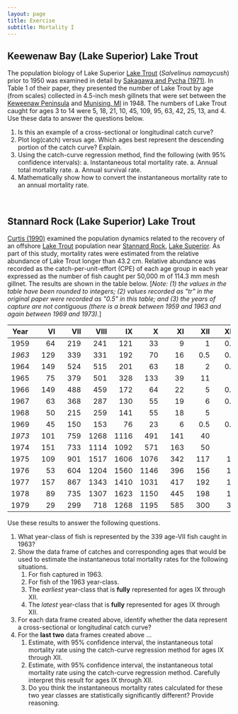 ```yaml
---
layout: page
title: Exercise
subtitle: Mortality I
---
```


## Keewenaw Bay (Lake Superior) Lake Trout
The population biology of Lake Superior [Lake Trout](https://en.wikipedia.org/wiki/Lake_trout) (*Salvelinus namaycush*) prior to 1950 was examined in detail by [Sakagawa and Pycha (1971)](http://www.nrcresearchpress.com/doi/abs/10.1139/f71-011?journalCode=jfrbc). In Table 1 of their paper, they presented the number of Lake Trout by age (from scales) collected in 4.5-inch mesh gillnets that were set between the [Keweenaw Peninsula](https://en.wikipedia.org/wiki/Keweenaw_Peninsula) and [Munising, MI](https://en.wikipedia.org/wiki/Munising,_Michigan) in 1948. The numbers of Lake Trout caught for ages 3 to 14 were 5, 18, 21, 10, 45, 109, 95, 63, 42, 25, 13, and 4. Use these data to answer the questions below. 

1. Is this an example of a cross-sectional or longitudinal catch curve?
1. Plot log(catch) versus age. Which ages best represent the descending portion of the catch curve? Explain.
1. Using the catch-curve regression method, find the following (with 95% confidence intervals):
    a. Instantaneous total mortality rate.
    a. Annual total mortality rate.
    a. Annual survival rate.
1. Mathematically show how to convert the instantaneous mortality rate to an annual mortality rate.

&nbsp;

## Stannard Rock (Lake Superior) Lake Trout
[Curtis (1990)](http://www.glsc.usgs.gov/publications/1990/688) examined the population dynamics related to the recovery of an offshore [Lake Trout](https://en.wikipedia.org/wiki/Lake_trout) population near [Stannard Rock](https://en.wikipedia.org/wiki/Stannard_Rock_Light), [Lake Superior](https://en.wikipedia.org/wiki/Lake_Superior). As part of this study, mortality rates were estimated from the relative abundance of Lake Trout longer than 43.2 cm. Relative abundance was recorded as the catch-per-unit-effort (CPE) of each age group in each year expressed as the number of fish caught per 50,000 m of 114.3 mm mesh gillnet. The results are shown in the table below. [*Note: (1) the values in the table have been rounded to integers; (2) values recorded as "tr" in the original paper were recorded as "0.5" in this table; and (3) the years of capture are not contiguous (there is a break between 1959 and 1963 and again between 1969 and 1973).*]

| Year | &nbsp;&nbsp;&nbsp;&nbsp;&nbsp;&nbsp;VI | &nbsp;&nbsp;&nbsp;&nbsp;&nbsp;VII | &nbsp;&nbsp;&nbsp;&nbsp;VIII | &nbsp;&nbsp;&nbsp;&nbsp;&nbsp;&nbsp;IX | &nbsp;&nbsp;&nbsp;&nbsp;&nbsp;&nbsp;&nbsp;X | &nbsp;&nbsp;&nbsp;&nbsp;&nbsp;&nbsp;XI | &nbsp;&nbsp;&nbsp;&nbsp;&nbsp;XII | &nbsp;&nbsp;&nbsp;&nbsp;XIII | &nbsp;&nbsp;&nbsp;&nbsp;&nbsp;XIV |
|:----:|---:|---:|---:|---:|---:|---:|---:|---:|---:|
| 1959 | 64 | 219 | 241 | 121 | 33 | 9 | 1 | 0.5 | 1 |
| *1963* | 129 | 339 | 331 | 192 | 70 | 16 | 0.5 | 0.5 | 0.5 |
| 1964 | 149 | 524 | 515 | 201 | 63 | 18 | 2 | 0.5 | 0.5 |
| 1965 | 75 | 379 | 501 | 328 | 133 | 39 | 11 | 1 | 0.5 |
| 1966 | 149 | 488 | 459 | 172 | 64 | 22 | 5 | 0.5 | 0.5 |
| 1967 | 63 | 368 | 287 | 130 | 55 | 19 | 6 | 0.5 | 0.5 |
| 1968 | 50 | 215 | 259 | 141 | 55 | 18 | 5 | 1 | 0.5 |
| 1969 | 45 | 150 | 153 | 76 | 23 | 6 | 0.5 | 0.5 | 0.5 |
| *1973* | 101 | 759 | 1268 | 1116 | 491 | 141 | 40 | 4 | 0.5 |
| 1974 | 151 | 733 | 1114 | 1092 | 571 | 163 | 50 | 9 | 5 |
| 1975 | 109 | 901 | 1517 | 1606 | 1076 | 342 | 117 | 12 | 7 |
| 1976 | 53 | 604 | 1204 | 1560 | 1146 | 396 | 156 | 18 | 10 |
| 1977 | 157 | 867 | 1343 | 1410 | 1031 | 417 | 192 | 17 | 7 |
| 1978 | 89 | 735 | 1307 | 1623 | 1150 | 445 | 198 | 18 | 14 |
| 1979 | 29 | 299 | 718 | 1268 | 1195 | 585 | 300 | 36 | 14 |

Use these results to answer the following questions.
  
1. What year-class of fish is represented by the 339 age-VII fish caught in 1963?
1. Show the data frame of catches and corresponding ages that would be used to estimate the instantaneous total mortality rates for the following situations.
    1. For fish captured in 1963.
    1. For fish of the 1963 year-class.
    1. The *earliest* year-class that is **fully** represented for ages IX through XII.
    1. The *latest* year-class that is **fully** represented for ages IX through XII.
1. For each data frame created above, identify whether the data represent a cross-sectional or longitudinal catch curve?
1. For the **last two** data frames created above ...
    1. Estimate, with 95% confidence interval, the instantaneous total mortality rate using the catch-curve regression method for ages IX through XII.
    1. Estimate, with 95% confidence interval, the instantaneous total mortality rate using the catch-curve regression method. Carefully interpret this result for ages IX through XII.
    1. Do you think the instantaneous mortality rates calculated for these two year classes are statistically significantly different? Provide reasoning.
